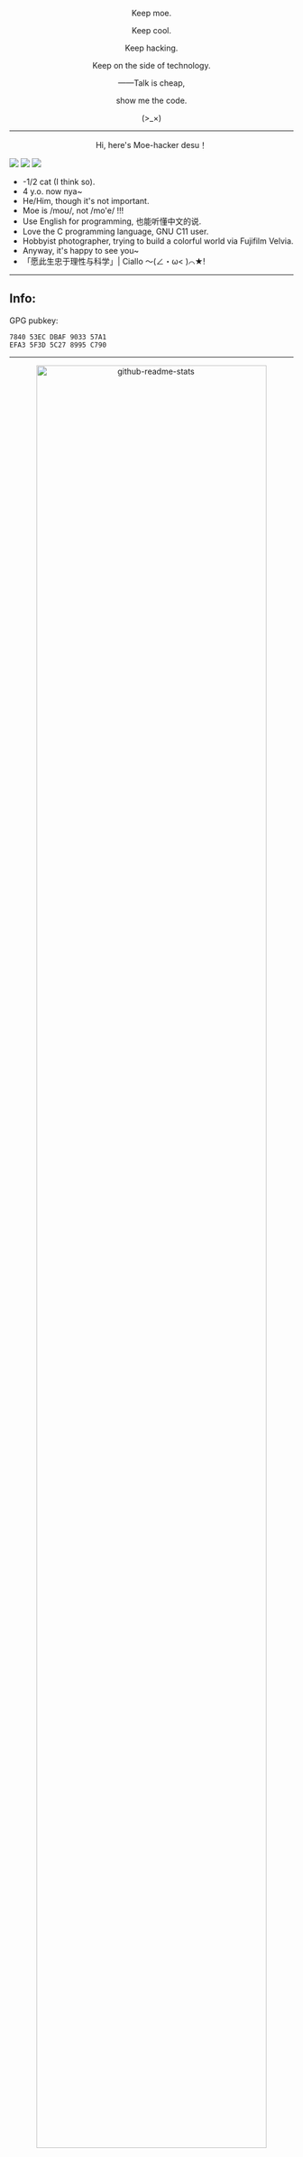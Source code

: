 <p align="center">Keep moe.</p>
<p align="center">Keep cool.</p>
<p align="center">Keep hacking.</p>
<p align="center">Keep on the side of technology.</p>
<p align="center">——Talk is cheap,</p>    
<p align="center">show me the code.</p>    
<p align="center">(>_×)</p>

-------
<p align="center">Hi, here's Moe-hacker desu！</p>

![](https://img.shields.io/badge/nothing-left-002fa7?style=flat&labelColor=white) ![](https://img.shields.io/badge/mem-unsafe-d00a07?style=flat&labelColor=white) ![](https://img.shields.io/badge/paranoia-inside-ffbf00?style=flat&labelColor=white) 

- -1/2 cat (I think so).
- 4 y.o. now nya~
- He/Him, though it's not important.
- Moe is /moʊ/, not /mo'e/ !!!   
- Use English for programming, 也能听懂中文的说.
- Love the C programming language, GNU C11 user.
- Hobbyist photographer, trying to build a colorful world via Fujifilm Velvia.
- Anyway, it's happy to see you~
- 「愿此生忠于理性与科学」| Ciallo ～(∠・ω< )⌒★!

--------
## Info:      

GPG pubkey: 
```
7840 53EC DBAF 9033 57A1
EFA3 5F3D 5C27 8995 C790
```


--------

<p align="center">
    <img src="https://github-readme-stats-one-bice.vercel.app/api?username=Moe-hacker&role=OWNER,ORGANIZATION_MEMBER&show_icons=true&theme=transparent&hide_border=true&text_color=fee4d0&title_color=fee4d0&icon_color=fee4d0", width="90%" title="github-readme-stats"/>
</p>
<p align="center">「笑えない時もあるそれでも信じていたい、</p>
<p align="center">もう一回繰り返し、</p>
<p align="center">何万回繰り返し、</p>
<p align="center">不器用に積み上げて目指す未来手を伸ばした、</p>
<p align="center">手を伸ばしてみる」</p>

<p align="center">Never Stop Exploring</p>
